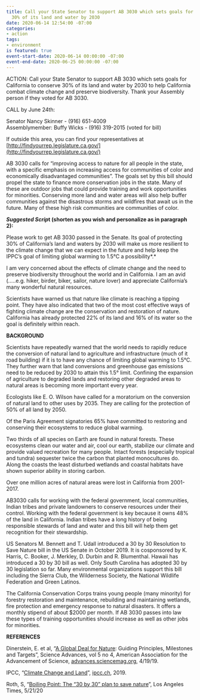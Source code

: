 ```yaml
---
title: Call your State Senator to support AB 3030 which sets goals for CA to conserve
  30% of its land and water by 2030
date: 2020-06-14 12:54:00 -07:00
categories:
- action
tags:
- environment
is featured: true
event-start-date: 2020-06-14 00:00:00 -07:00
event-end-date: 2020-06-25 00:00:00 -07:00
---
```


ACTION: Call your State Senator to support AB 3030 which sets goals for California to conserve 30% of its land and water by 2030 to help California combat climate change and preserve biodiversity. Thank your Assembly person if they voted for AB 3030.

CALL by June 24th:

Senator Nancy Skinner - (916) 651-4009\
Assemblymember: Buffy Wicks - (916) 319-2015 (voted for bill)

If outside this area, you can find your representatives at [http://findyourrep.legislature.ca.gov/](http://findyourrep.legislature.ca.gov/)

AB 3030 calls for “improving access to nature for all people in the state, with a specific emphasis on increasing access for communities of color and economically disadvantaged communities”. The goals set by this bill should propel the state to finance more conservation jobs in the state. Many of these are outdoor jobs that could provide training and work opportunities for minorities. Conserving more land and water areas will also help buffer communities against the disastrous storms and wildfires that await us in the future. Many of these high risk communities are communities of color.

***Suggested Scrip*****t (shorten as you wish and personalize as in paragraph 2):**

Please work to get AB 3030 passed in the Senate. Its goal of protecting 30% of California’s land and waters by 2030 will make us more resilient to the climate change that we can expect in the future and help keep the IPPC’s goal of limiting global warming to 1.5°C a possibility*.*

I am very concerned about the effects of climate change and the need to preserve biodiversity throughout the world and in California. I am an avid (.....e.g. hiker, birder, biker, sailor, nature lover) and appreciate California’s many wonderful natural resources.

Scientists have warned us that nature like climate is reaching a tipping point. They have also indicated that two of the most cost effective ways of fighting climate change are the conservation and restoration of nature. California has already protected 22% of its land and 16% of its water so the goal is definitely within reach.

**BACKGROUND**

Scientists have repeatedly warned that the world needs to rapidly reduce the conversion of natural land to agriculture and infrastructure (much of it road building) if it is to have any chance of limiting global warming to 1.5°C. They further warn that land conversions and greenhouse gas emissions need to be reduced by 2030 to attain this 1.5° limit. Confining the expansion of agriculture to degraded lands and restoring other degraded areas to natural areas is becoming more important every year.

Ecologists like E. O. Wilson have called for a moratorium on the conversion of natural land to other uses by 2035. They are calling for the protection of 50% of all land by 2050.

Of the Paris Agreement signatories 65% have committed to restoring and conserving their ecosystems to reduce global warming.

Two thirds of all species on Earth are found in natural forests. These ecosystems clean our water and air, cool our earth, stabilize our climate and provide valued recreation for many people. Intact forests (especially tropical and tundra) sequester twice the carbon that planted monocultures do. Along the coasts the least disturbed wetlands and coastal habitats have shown superior ability in storing carbon.

Over one million acres of natural areas were lost in California from 2001-2017.

AB3030 calls for working with the federal government, local communities, Indian tribes and private landowners to conserve resources under their control. Working with the federal government is key because it owns 48% of the land in California. Indian tribes have a long history of being responsible stewards of land and water and this bill will help them get recognition for their stewardship.

US Senators M. Bennett and T. Udall introduced a 30 by 30 Resolution to Save Nature bill in the US Senate in October 2019. It is cosponsored by K. Harris, C. Booker, J. Merkley, D. Durbin and R. Blumenthal. Hawaii has introduced a 30 by 30 bill as well. Only South Carolina has adopted 30 by 30 legislation so far. Many environmental organizations support this bill including the Sierra Club, the Wilderness Society, the National Wildlife Federation and Green Latinos.

The California Conservation Corps trains young people (many minority) for forestry restoration and maintenance, rebuilding and maintaining wetlands, fire protection and emergency response to natural disasters. It offers a monthly stipend of about $2000 per month. If AB 3030 passes into law these types of training opportunities should increase as well as other jobs for minorities.

**REFERENCES**

Dinerstein, E. et al, “[A Global Deal for Nature](https://advances.sciencemag.org/content/5/4/eaaw2869): Guiding Principles, Milestones and Targets”, Science Advances, vol 5 no 4, American Association for the Advancement of Science, [advances.sciencemag.org](http://advances.sciencemag.org/), 4/19/19.

IPCC, “[Climate Change and Land](https://www.ipcc.ch/srccl/)”, [ipcc.ch](http://ipcc.ch/), 2019.

Roth, S, “[Boiling Point: The “30 by 30” plan to save nature](https://theclimatecenter.org/wp-content/uploads/2020/05/Boiling-Point-AB3030.pdf)”, Los Angeles Times, 5/21/20